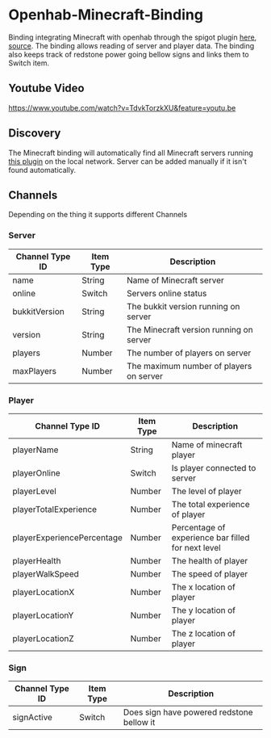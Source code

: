 # Openhab-Minecraft-Binding

Binding integrating Minecraft with openhab through the spigot plugin 
[here](https://github.com/ibaton/bukkit-openhab-plugin/releases/download/1.5/OHMinecraft.jar),
[source](https://github.com/ibaton/bukkit-openhab-plugin/tree/master).
The binding allows reading of server and player data. The binding also keeps track of redstone power going bellow signs and links them to Switch item.

## Youtube Video
https://www.youtube.com/watch?v=TdvkTorzkXU&feature=youtu.be

## Discovery

The Minecraft binding will automatically find all Minecraft servers running [this plugin](https://github.com/ibaton/bukkit-openhab-plugin/releases/download/1.5/OHMinecraft.jar) on the local network. Server can be added manually if it isn't found automatically. 

## Channels

Depending on the thing it supports different Channels

### Server
| Channel Type ID | Item Type    | Description  |
|------------------|------------------------|--------------|
| name | String | Name of Minecraft server |
| online | Switch | Servers online status |
| bukkitVersion | String | The bukkit version running on server |
| version | String | The Minecraft version running on server |
| players | Number | The number of players on server |
| maxPlayers | Number | The maximum number of players on server |

### Player
| Channel Type ID | Item Type    | Description  |
|------------------|------------------------|--------------|
| playerName | String | Name of minecraft player |
| playerOnline | Switch | Is player connected to server |
| playerLevel | Number | The level of player |
| playerTotalExperience | Number | The total experience of player |
| playerExperiencePercentage | Number | Percentage of experience bar filled for next level |
| playerHealth | Number | The health of player |
| playerWalkSpeed | Number | The speed of player |
| playerLocationX | Number | The x location of player |
| playerLocationY | Number | The y location of player |
| playerLocationZ | Number | The z location of player |

### Sign
| Channel Type ID | Item Type    | Description  |
|------------------|------------------------|--------------|
| signActive | Switch | Does sign have powered redstone bellow it |
